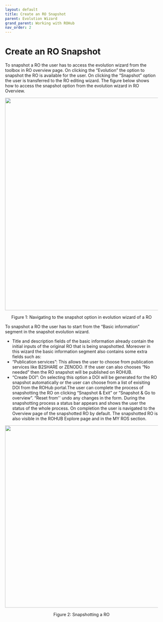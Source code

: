 ```yaml
---
layout: default
title: Create an RO Snapshot
parent: Evolution Wizard
grand_parent: Working with ROHub
nav_order: 2
---
```


# Create an RO Snapshot

To snapshot a RO the user has to access the evolution wizard from the toolbox in RO overview page. On clicking the “Evolution” the option to snapshot the RO is available for the user. On clicking the “Snapshot” option the user is transferred to the RO editing wizard. The figure below shows how to access the snapshot option from the evolution wizard in RO Overview.

<p align="center"> <img src="https://box.psnc.pl/f/4b92fb97eb/?raw=1" width="700"> </p>
<div align="center"> Figure 1: Navigating to the snapshot option in evolution wizard of a RO </div>

To snapshot a RO the user has to start from the “Basic information” segment in the snapshot evolution wizard. 
* Title and description fields of the basic information already contain the initial inputs of the original RO that is being snapshotted. Moreover in this wizard the basic information segment also contains some extra fields such as:
* “Publication services”: This allows the user to choose from publication services like B2SHARE or ZENODO. If the user can also chooses “No needed” then the RO snapshot will be published on ROHUB.
* “Create DOI”:  On selecting this option a DOI will be generated for the RO snapshot automatically or the user can choose from a list of exisiting DOI from the ROHub portal.The user can complete the process of snapshotting the RO on clicking “Snapshot & Exit” or “Snapshot & Go to overview”. “Reset from'' undo any changes in the form. During the snapshotting process a status bar appears and shows the user the status of the whole process. On completion the user is navigated to the Overview page of the snapshotted RO by default. The snapshotted RO is also visible in the ROHUB Explore page and in the MY ROS section.

<p align="center"> <img src="https://box.psnc.pl/f/363032923f/?raw=1" width="600"> </p>
<div align="center"> Figure 2: Snapshotting a RO </div>
